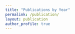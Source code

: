 ```yaml
---
title: "Publications by Year"
permalink: /publication/
layout: publication
author_profile: true
---
```

